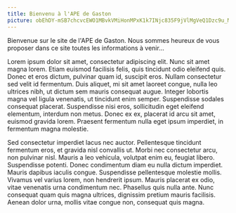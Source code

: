 ```yaml
---
title: Bienvenu à l'APE de Gaston
picture: obEhDY-mSB7chcvcEWO1MBvkVMiHonMPxK1k7INjc835F9jVlMgVeQ1Dzc9u_Mag34Xm8m8tnKSYtw=w2880-h650-rw
---
```


Bienvenue sur le site de l'APE de Gaston. Nous sommes heureux de vous proposer dans ce site toutes les
informations à venir...

Lorem ipsum dolor sit amet, consectetur adipiscing elit. Nunc sit amet magna lorem. Etiam euismod
facilisis felis, quis tincidunt odio eleifend quis. Donec et eros dictum, pulvinar quam id, suscipit
eros. Nullam consectetur sed velit id fermentum. Duis aliquet, mi sit amet laoreet congue, nulla leo
ultrices nibh, ut dictum sem mauris consequat augue. Integer lobortis magna vel ligula venenatis, ut
tincidunt enim semper. Suspendisse sodales consequat placerat. Suspendisse nisi eros, sollicitudin eget
eleifend elementum, interdum non metus. Donec ex ex, placerat id arcu sit amet, euismod gravida lorem.
Praesent fermentum nulla eget ipsum imperdiet, in fermentum magna molestie.

Sed consectetur imperdiet lacus nec auctor. Pellentesque tincidunt fermentum eros, et gravida nisl
convallis ut. Morbi nec consectetur arcu, non pulvinar nisl. Mauris a leo vehicula, volutpat enim eu,
feugiat libero. Suspendisse potenti. Donec condimentum diam eu nulla dictum imperdiet. Mauris dapibus
iaculis congue. Suspendisse pellentesque molestie mollis. Vivamus vel varius lorem, non hendrerit ipsum.
Mauris placerat ex odio, vitae venenatis urna condimentum nec. Phasellus quis nulla ante. Nunc consequat
quam quis magna ultrices, dignissim pretium mauris facilisis. Aenean dolor urna, mollis vitae congue
non, consequat quis magna.